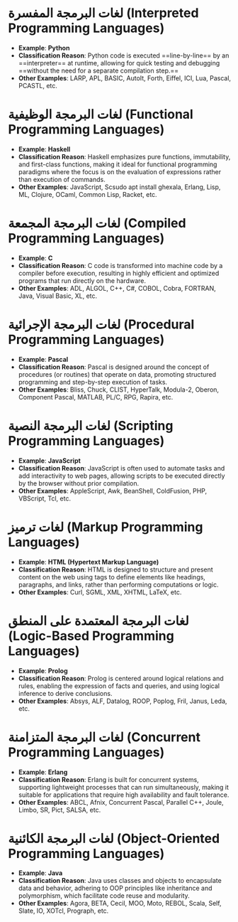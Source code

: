 # لغات البرمجة المفسرة (Interpreted Programming Languages)
- **Example**: **Python**
- **Classification Reason**: Python code is executed ==line-by-line== by an ==interpreter== at runtime, allowing for quick testing and debugging ==without the need for a separate compilation step.==  
- **Other Examples**: LARP, APL, BASIC, AutoIt, Forth, Eiffel, ICI, Lua, Pascal, PCASTL, etc.

# لغات البرمجة الوظيفية (Functional Programming Languages)
- **Example**: **Haskell**
- **Classification Reason**: Haskell emphasizes pure functions, immutability, and first-class functions, making it ideal for functional programming paradigms where the focus is on the evaluation of expressions rather than execution of commands.  
- **Other Examples**: JavaScript, Scsudo apt install ghexala, Erlang, Lisp, ML, Clojure, OCaml, Common Lisp, Racket, etc.

# لغات البرمجة المجمعة (Compiled Programming Languages)
- **Example**: **C**
- **Classification Reason**: C code is transformed into machine code by a compiler before execution, resulting in highly efficient and optimized programs that run directly on the hardware.  
- **Other Examples**: ADL, ALGOL, C++, C#, COBOL, Cobra, FORTRAN, Java, Visual Basic, XL, etc.

# لغات البرمجة الإجرائية (Procedural Programming Languages)
- **Example**: **Pascal**
- **Classification Reason**: Pascal is designed around the concept of procedures (or routines) that operate on data, promoting structured programming and step-by-step execution of tasks.  
- **Other Examples**: Bliss, Chuck, CLIST, HyperTalk, Modula-2, Oberon, Component Pascal, MATLAB, PL/C, RPG, Rapira, etc.

# لغات البرمجة النصية (Scripting Programming Languages)
- **Example**: **JavaScript**
- **Classification Reason**: JavaScript is often used to automate tasks and add interactivity to web pages, allowing scripts to be executed directly by the browser without prior compilation.  
- **Other Examples**: AppleScript, Awk, BeanShell, ColdFusion, PHP, VBScript, Tcl, etc.

# لغات ترميز (Markup Programming Languages)
- **Example**: **HTML (Hypertext Markup Language)**
- **Classification Reason**: HTML is designed to structure and present content on the web using tags to define elements like headings, paragraphs, and links, rather than performing computations or logic.  
- **Other Examples**: Curl, SGML, XML, XHTML, LaTeX, etc.

# لغات البرمجة المعتمدة على المنطق (Logic-Based Programming Languages)
- **Example**: **Prolog**
- **Classification Reason**: Prolog is centered around logical relations and rules, enabling the expression of facts and queries, and using logical inference to derive conclusions.  
- **Other Examples**: Absys, ALF, Datalog, ROOP, Poplog, Fril, Janus, Leda, etc.

# لغات البرمجة المتزامنة (Concurrent Programming Languages)
- **Example**: **Erlang**
- **Classification Reason**: Erlang is built for concurrent systems, supporting lightweight processes that can run simultaneously, making it suitable for applications that require high availability and fault tolerance.  
- **Other Examples**: ABCL, Afnix, Concurrent Pascal, Parallel C++, Joule, Limbo, SR, Pict, SALSA, etc.

# لغات البرمجة الكائنية (Object-Oriented Programming Languages)
- **Example**: **Java**
- **Classification Reason**: Java uses classes and objects to encapsulate data and behavior, adhering to OOP principles like inheritance and polymorphism, which facilitate code reuse and modularity.  
- **Other Examples**: Agora, BETA, Cecil, MOO, Moto, REBOL, Scala, Self, Slate, IO, XOTcl, Prograph, etc.



